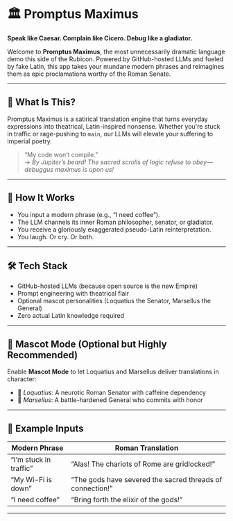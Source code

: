 # 🏛️ Promptus Maximus

**Speak like Caesar. Complain like Cicero. Debug like a gladiator.**

Welcome to **Promptus Maximus**, the most unnecessarily dramatic language demo this side of the Rubicon. Powered by GitHub-hosted LLMs and fueled by fake Latin, this app takes your mundane modern phrases and reimagines them as epic proclamations worthy of the Roman Senate.

---

## 🤔 What Is This?

Promptus Maximus is a satirical translation engine that turns everyday expressions into theatrical, Latin-inspired nonsense. Whether you're stuck in traffic or rage-pushing to `main`, our LLMs will elevate your suffering to imperial poetry.

> “My code won’t compile.”  
> → *By Jupiter’s beard! The sacred scrolls of logic refuse to obey—debuggus maximus is upon us!*

---

## 🧠 How It Works

- You input a modern phrase (e.g., “I need coffee”).
- The LLM channels its inner Roman philosopher, senator, or gladiator.
- You receive a gloriously exaggerated pseudo-Latin reinterpretation.
- You laugh. Or cry. Or both.

---

## 🛠️ Tech Stack

- GitHub-hosted LLMs (because open source is the new Empire)
- Prompt engineering with theatrical flair
- Optional mascot personalities (Loquatius the Senator, Marsellus the General)
- Zero actual Latin knowledge required

---

## 🐔 Mascot Mode (Optional but Highly Recommended)

Enable **Mascot Mode** to let Loquatius and Marsellus deliver translations in character:
- 🦆 *Loquatius*: A neurotic Roman Senator with caffeine dependency
- 🦊 *Marsellus*: A battle-hardened General who commits with honor

---

## 📜 Example Inputs

| Modern Phrase         | Roman Translation                                      |
|-----------------------|--------------------------------------------------------|
| “I’m stuck in traffic”| “Alas! The chariots of Rome are gridlocked!”          |
| “My Wi-Fi is down”    | “The gods have severed the sacred threads of connection!” |
| “I need coffee”       | “Bring forth the elixir of the gods!”                 |

---
